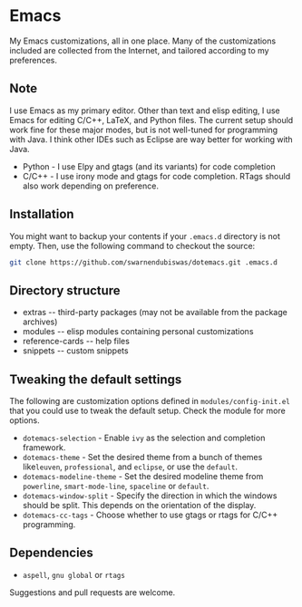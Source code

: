 # Emacs

My Emacs customizations, all in one place. Many of the customizations included are collected from the Internet, and tailored according to my preferences.

## Note

I use Emacs as my primary editor. Other than text and elisp editing, I use Emacs for editing C/C++, LaTeX, and Python files. The current setup should work fine for these major modes, but is not well-tuned for programming with Java. I think other IDEs such as Eclipse are way better for working with Java.

* Python - I use Elpy and gtags (and its variants) for code completion
* C/C++ - I use irony mode and gtags for code completion. RTags should also work depending on preference.

## Installation

You might want to backup your contents if your `.emacs.d` directory is not empty. Then, use the following command to checkout the source:

```Bash
git clone https://github.com/swarnendubiswas/dotemacs.git .emacs.d
```

## Directory structure

* extras -- third-party packages (may not be available from the package archives)
* modules -- elisp modules containing personal customizations
* reference-cards -- help files
* snippets -- custom snippets

## Tweaking the default settings

The following are customization options defined in `modules/config-init.el` that you could use to tweak the default setup. Check the module for more options.

* `dotemacs-selection` - Enable `ivy` as the selection and completion framework.
* `dotemacs-theme` - Set the desired theme from a bunch of themes like`leuven`, `professional`, and `eclipse`, or use the `default`.
* `dotemacs-modeline-theme` - Set the desired modeline theme from `powerline`, `smart-mode-line`, `spaceline` or `default`.
* `dotemacs-window-split` - Specify the direction in which the windows should be split. This depends on the orientation of the display.
* `dotemacs-cc-tags` - Choose whether to use gtags or rtags for C/C++ programming.

## Dependencies

* `aspell`, `gnu global` or `rtags`

Suggestions and pull requests are welcome.
